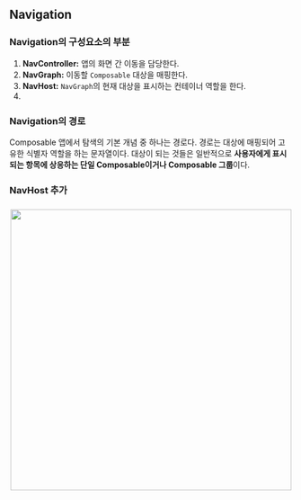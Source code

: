 <h2>Navigation</h2>

<h3>Navigation의 구성요소의 부분</h3>

<p>

1. **NavController:** 앱의 화면 간 이동을 담당한다.
2. **NavGraph:** 이동할 `Composable` 대상을 매핑한다.
3. **NavHost:** `NavGraph`의 현재 대상을 표시하는 컨테이너 역할을 한다.
4. 
</p>

<h3>Navigation의 경로</h3>

<p>

Composable 앱에서 탐색의 기본 개념 중 하나는 경로다. 경로는 대상에 매핑되어 고유한 식별자
역할을 하는 문자열이다. 대상이 되는 것들은 일반적으로 **사용자에게 표시되는 항목에 상응하는 단일 
Composable이거나 Composable 그룹**이다. 

</p>

<h3>NavHost 추가<h3>

<p align="center">

<img src="https://developer.android.com/static/codelabs/basic-android-kotlin-compose-navigation/img/fae7688d6dd53de9.png?hl=ko" width=500, height=500/>

</p>



